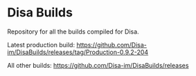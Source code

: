 # Disa Builds

Repository for all the builds compiled for Disa.

Latest production build: https://github.com/Disa-im/DisaBuilds/releases/tag/Production-0.9.2-204

All other builds: https://github.com/Disa-im/DisaBuilds/releases
